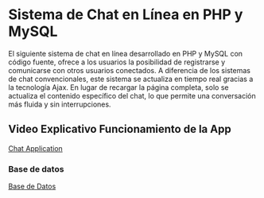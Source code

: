 # Sistema de Chat en Línea en PHP y MySQL

El siguiente sistema de chat en línea desarrollado en PHP y MySQL con código fuente, ofrece a los usuarios la posibilidad de registrarse y comunicarse con otros usuarios conectados. A diferencia de los sistemas de chat convencionales, este sistema se actualiza en tiempo real gracias a la tecnología Ajax. En lugar de recargar la página completa, solo se actualiza el contenido específico del chat, lo que permite una conversación más fluida y sin interrupciones.


## Video Explicativo Funcionamiento de la App

[Chat Application](https://youtu.be/I4_SpN6EAUc "Video de Explicación")

### Base de datos

[Base de Datos](https://youtu.be/8EAW_FIgw2I "Base de Datod ChatApplication")

